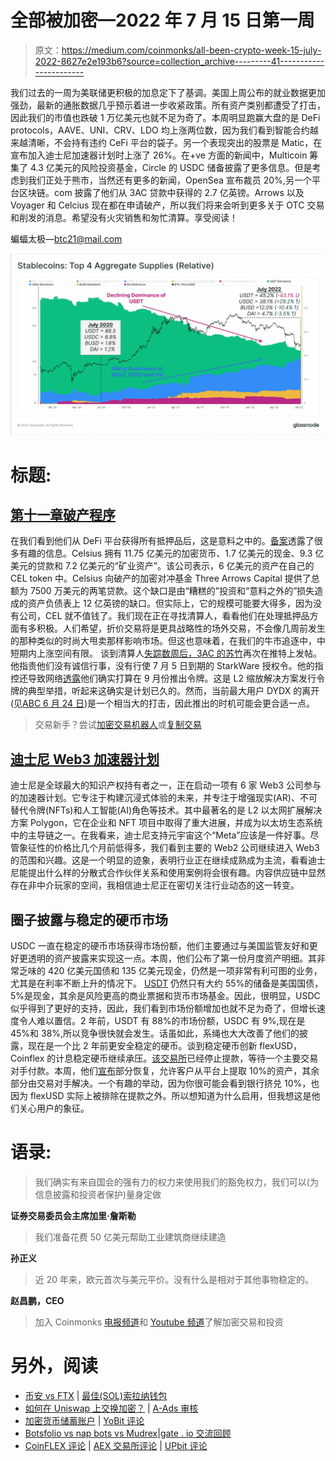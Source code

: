 # 全部被加密—2022 年 7 月 15 日第一周

> 原文：<https://medium.com/coinmonks/all-been-crypto-week-15-july-2022-8627e2e193b6?source=collection_archive---------41----------------------->

我们过去的一周为美联储更积极的加息定下了基调。美国上周公布的就业数据更加强劲，最新的通胀数据几乎预示着进一步收紧政策。所有资产类别都遭受了打击，因此我们的市值也跌破 1 万亿美元也就不足为奇了。本周明显跑赢大盘的是 DeFi protocols，AAVE、UNI、CRV、LDO 均上涨两位数，因为我们看到智能合约越来越清晰，不会持有违约 CeFi 平台的袋子。另一个表现突出的股票是 Matic，在宣布加入迪士尼加速器计划时上涨了 26%。在+ve 方面的新闻中，Multicoin 筹集了 4.3 亿美元的风险投资基金，Circle 的 USDC 储备披露了更多信息。但是考虑到我们正处于熊市，当然还有更多的新闻，OpenSea 宣布裁员 20%,另一个平台区块链。com 披露了他们从 3AC 贷款中获得的 2.7 亿英镑。Arrows 以及 Voyager 和 Celcius 现在都在申请破产，所以我们将来会听到更多关于 OTC 交易和削发的消息。希望没有火灾销售和匆忙清算。享受阅读！

蝙蝠太极—[btc21@mail.com](mailto:btc21@mail.com)

![](img/74ec9a1280a4f0a564154b2b4e80f1b8.png)

# 标题:

## [第十一章破产程序](https://www.ft.com/content/0babff4f-2212-41a4-844e-bbd09b1ef245)

在我们看到他们从 DeFi 平台获得所有抵押品后，这是意料之中的。[备案](https://pacer-documents.s3.amazonaws.com/115/312902/126122257414.pdf)透露了很多有趣的信息。Celsius 拥有 11.75 亿美元的加密货币、1.7 亿美元的现金、9.3 亿美元的贷款和 7.2 亿美元的“矿业资产”。该公司表示，6 亿美元的资产在自己的 CEL token 中。Celsius 向破产的加密对冲基金 Three Arrows Capital 提供了总额为 7500 万美元的两笔贷款。这个缺口是由“糟糕的”投资和“意料之外的”损失造成的资产负债表上 12 亿英镑的缺口。但实际上，它的规模可能要大得多，因为没有公司，CEL 就不值钱了。我们现在正在寻找清算人，看看他们在处理抵押品方面有多积极。人们希望，折价交易将是更具战略性的场外交易，不会像几周前发生的那种类似的时尚大甩卖那样影响市场。但这也意味着，在我们的牛市追逐中，中短期内上涨空间有限。
谈到清算人[失踪数周后，3AC 的苏竹](https://twitter.com/zhusu/status/1546801270014758912?s=20&t=ly8gHm2Uy8yO0E9cDMWkNw)再次在推特上发帖。他指责他们没有诚信行事，没有行使 7 月 5 日到期的 StarkWare 授权令。他的指控还导致网络[透露](https://twitter.com/StarkWareLtd/status/1547223754832478209?s=20&t=SX3EuS0dBux2AudWzln2dg)他们确实打算在 9 月份推出令牌。这是 L2 缩放解决方案发行令牌的典型举措，听起来这确实是计划已久的。然而，当前最大用户 DYDX 的离开(见[ABC 6 月 24 日](/coinmonks/all-been-crypto-week-24-june-2022-14be31e8cee3))是一个相当大的打击，因此推出的时机可能会更合适一点。

> 交易新手？尝试[加密交易机器人](/coinmonks/crypto-trading-bot-c2ffce8acb2a)或[复制交易](/coinmonks/top-10-crypto-copy-trading-platforms-for-beginners-d0c37c7d698c)

## [迪士尼 Web3 加速器计划](https://thewaltdisneycompany.com/2022-disney-accelerator-participants-announced/)

迪士尼是全球最大的知识产权持有者之一，正在启动一项有 6 家 Web3 公司参与的加速器计划。它专注于构建沉浸式体验的未来，并专注于增强现实(AR)、不可替代令牌(NFTs)和人工智能(AI)角色等技术。其中最著名的是 L2 以太网扩展解决方案 Polygon，它在企业和 NFT 项目中取得了重大进展，并成为以太坊生态系统中的主导链之一。在我看来，迪士尼支持元宇宙这个“Meta”应该是一件好事。尽管象征性的价格比几个月前低得多，我们看到主要的 Web2 公司继续进入 Web3 的范围和兴趣。这是一个明显的迹象，表明行业正在继续成熟成为主流，看看迪士尼能提出什么样的分散式合作伙伴关系和使用案例将会很有趣。内容供应链中显然存在非中介玩家的空间，我相信迪士尼正在密切关注行业动态的这一转变。

## 圈子披露与稳定的硬币市场

USDC 一直在稳定的硬币市场获得市场份额，他们主要通过与美国监管友好和更好更透明的资产披露来实现这一点。本周，他们公布了第一份月度资产明细。其非常乏味的 420 亿美元国债和 135 亿美元现金，仍然是一项非常有利可图的业务，尤其是在利率不断上升的情况下。 [USDT](https://tether.to/en/transparency/#reports) 仍然只有大约 55%的储备是美国国债，5%是现金，其余是风险更高的商业票据和货币市场基金。因此，很明显，USDC 似乎得到了更好的支持，因此，我们看到市场份额增加也就不足为奇了，但增长速度令人难以置信。2 年前，USDT 有 88%的市场份额，USDC 有 9%,现在是 45%和 38%,所以竞争很快就会发生。话虽如此，系绳也大大改善了他们的披露，现在是一个比 2 年前更安全稳定的硬币。谈到稳定硬币创新 flexUSD，Coinflex 的计息稳定硬币继续承压。[该交易所](https://www.coindesk.com/business/2022/07/14/coinflex-restarts-withdrawals-with-10-limit/)已经停止提款，等待一个主要交易对手付款。本周，他们[宣布](https://coinflex.com/blog/update-july-14-2022/)部分恢复，允许客户从平台上提取 10%的资产，其余部分由交易对手解决。一个有趣的举动，因为你很可能会看到银行挤兑 10%，也因为 flexUSD 实际上被排除在提款之外。所以想知道为什么启用，但我想这是他们关心用户的象征。

# **语录:**

> 我们确实有来自国会的强有力的权力来使用我们的豁免权力，我们可以(为信息披露和投资者保护)量身定做

**证券交易委员会主席加里·詹斯勒**

> 我们准备花费 50 亿美元帮助工业建筑商继续建造

**孙正义**

> 近 20 年来，欧元首次与美元平价。没有什么是相对于其他事物稳定的。

**赵昌鹏，CEO**

> 加入 Coinmonks [电报频道](https://t.me/coincodecap)和 [Youtube 频道](https://www.youtube.com/c/coinmonks/videos)了解加密交易和投资

# 另外，阅读

*   [币安 vs FTX](https://coincodecap.com/binance-vs-ftx) | [最佳(SOL)索拉纳钱包](https://coincodecap.com/solana-wallets)
*   [如何在 Uniswap 上交换加密？](https://coincodecap.com/swap-crypto-on-uniswap) | [A-Ads 审核](https://coincodecap.com/a-ads-review)
*   [加密货币储蓄账户](/coinmonks/cryptocurrency-savings-accounts-be3bc0feffbf) | [YoBit 评论](/coinmonks/yobit-review-175464162c62)
*   [Botsfolio vs nap bots vs Mudrex](/coinmonks/botsfolio-vs-napbots-vs-mudrex-c81344970c02)|[gate . io 交流回顾](/coinmonks/gate-io-exchange-review-61bf87b7078f)
*   [CoinFLEX 评论](https://coincodecap.com/coinflex-review) | [AEX 交易所评论](https://coincodecap.com/aex-exchange-review) | [UPbit 评论](https://coincodecap.com/upbit-review)
